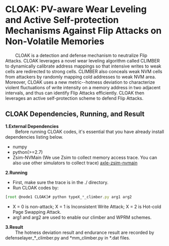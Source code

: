 # CLOAK: PV-aware Wear Leveling and Active Self-protection Mechanisms Against Flip Attacks on Non-Volatile Memories


&#160; &#160; &#160; &#160; CLOAK is a detection and defense mechanism to neutralize Flip Attacks. CLOAK leverages a novel wear leveling algorithm called CLIMBER to dynamically calibrate address mappings so that intensive writes to weak cells are redirected to strong cells.  CLIMBER also conceals weak NVM cells from attackers by randomly mapping cold addresses to weak NVM area. Moreover, CLOAK uses a new metric--hotness deviation to characterize violent fluctuations of write intensity on a memory address in two adjacent intervals, and thus can identify Flip Attacks efficiently. CLOAK then leverages an active self-protection scheme to defend Flip Attacks.

CLOAK Dependencies, Running, and Result
------------
**1.External Dependencies**  
&#160; &#160; &#160; &#160; Before running CLOAK codes, it's essential that you have already install dependencies listing below.
* numpy
* python(>=2.7)
* Zsim-NVMain (We use Zsim to collect memory access trace. You can also use other simulators to collect trace) [axle-zsim-nvmain](https://github.com/AXLEproject/axle-zsim-nvmain)

**2.Running**

* First, make sure the trace is in the ./ directory.
* Run CLOAK codes by:
```javascript
[root @node1 CLOAK]# python typeX_*_climber.py arg1 arg2
```
* X = 0 is non-attack; X = 1 is Inconsistent Write Attack; X = 2 is Hot-cold Page Swapping Attack.
* arg1 and arg2 are used to enable our climber and WPRM schemes.

**3.Result**  
&#160; &#160; &#160; &#160; The hotness deviation result and endurance result are recorded by defenselayer_*_climber.py and \*mm_climber.py in \*.dat files.


